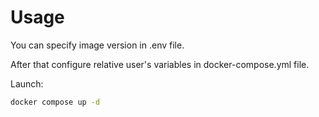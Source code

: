 # Usage

You can specify image version in .env file.

After that configure relative user's variables in docker-compose.yml file.

Launch:

```bash
docker compose up -d
```

